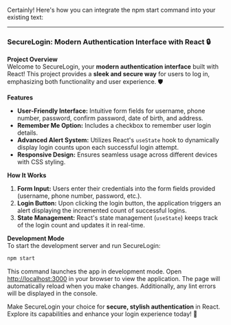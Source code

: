 Certainly! Here's how you can integrate the npm start command into your existing text:

---

### SecureLogin: Modern Authentication Interface with React 🔒

**Project Overview**  
Welcome to SecureLogin, your **modern authentication interface** built with React! This project provides a **sleek and secure way** for users to log in, emphasizing both functionality and user experience. 🛡️

**Features**  
- **User-Friendly Interface:** Intuitive form fields for username, phone number, password, confirm password, date of birth, and address.
- **Remember Me Option:** Includes a checkbox to remember user login details.
- **Advanced Alert System:** Utilizes React's `useState` hook to dynamically display login counts upon each successful login attempt.
- **Responsive Design:** Ensures seamless usage across different devices with CSS styling.

**How It Works**  
1. **Form Input:** Users enter their credentials into the form fields provided (username, phone number, password, etc.).
2. **Login Button:** Upon clicking the login button, the application triggers an alert displaying the incremented count of successful logins.
3. **State Management:** React's state management (`useState`) keeps track of the login count and updates it in real-time.

**Development Mode**  
To start the development server and run SecureLogin:

```bash
npm start
```

This command launches the app in development mode. Open [http://localhost:3000](http://localhost:3000) in your browser to view the application. The page will automatically reload when you make changes. Additionally, any lint errors will be displayed in the console.

Make SecureLogin your choice for **secure, stylish authentication** in React. Explore its capabilities and enhance your login experience today! 🚀
